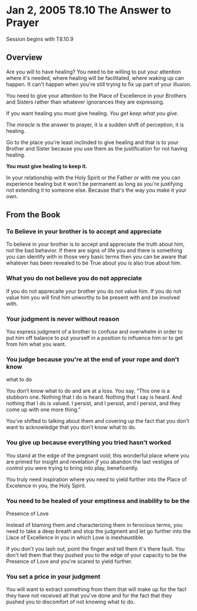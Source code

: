 # Jan 2, 2005 T8.10 The Answer to Prayer

Session begins with T8.10.9

## Overview

Are you will to have healing? You need to be willing to put your
attention where it's needed, where healing will be facilitated, where
waking up can happen. It can't happen when you're still trying to fix up
part of your illusion.

You need to give your attention to the Place of Excellence in your
Brothers and Sisters rather than whatever ignorances they are expressing.

If you want healing you must give healing. *You get keep what you give.*

The *miracle* is the answer to prayer, it is a sudden shift of perception,
it is healing.

Go to the place you're least inclinded to give healing and that is to
your Brother and Sister because you use them as the justification for
not having healing.

**You must give healing to keep it.**

In your relationship with the Holy Spirit or the Father or with me you
can experience healing but it won't be permanent as long as you're
justifying not extending it to someone else. Because that's the way you
make it your own.

## From the Book

### To Believe in your brother is to accept and appreciate

To believe in your brother is to accept and appreciate the truth about
him, not the bad behavior. If there are signs of life you and there is
something you can identify with in those very basic terms then you can
be aware that whatever has been revealed to be True about you is also
true about him.

### What you do not believe you do not appreciate

If you do not apprecaite your brother you do not value him. If you
do not value him you will find him unworthy to be present with and be
involved with.

### Your judgment is never without reason

You express judgment of a brother to confuse and overwhelm in order to put him off
balance to put yourself in a position to influence him or to get from
him what you want.

### You judge because you're at the end of your rope and don't know
what to do

You don’t know what to do and are at a loss.
You say, “This one
is a stubborn one. Nothing that I do is heard. Nothing that I say is
heard. And nothing that I do is valued. I persist, and I persist, and I
persist, and they come up with one more thing.”

You've shifted to talking about them and covering up the fact that you
don't want to acknowledge that you don't know what to do.

### You give up because everything you tried hasn't worked

You stand at the edge of the pregnant void; this wonderful place where
you are primed for insight and revelation *if* you abandon the last
vestiges of control you were trying to bring into play, beneficently.

You truly need inspiration where you need to yield further into the
Place of Excelence in you, the Holy Spirit.

### You need to be healed of your emptiness and inability to be the
Presence of Love

Instead of blaming them and characterizing them in ferocious
terms, you need to take a deep breath and stop the judgment and
let go further into the Llace of Excellence in you in which Love is
inexhaustible.

If you don't you lash out, point the finger and tell them it's there
fault. You don't tell them that they pushed you to the edge of your
capacity to be the Presence of Love and you're scared to yield
further.

### You set a price in your judgment

You will want to extract something from them that will make up for
the fact they have not received all that you've done and for the fact
that they pushed you to discomfort of not knowing what to do.


